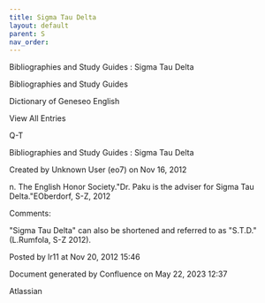 ```yaml
---
title: Sigma Tau Delta
layout: default
parent: S
nav_order:
---
```


Bibliographies and Study Guides : Sigma Tau Delta

Bibliographies and Study Guides

Dictionary of Geneseo English

View All Entries

Q-T

Bibliographies and Study Guides : Sigma Tau Delta

Created by  Unknown User (eo7) on Nov 16, 2012

n. The English Honor Society.&quot;Dr. Paku is the adviser for Sigma Tau Delta.&quot;EOberdorf, S-Z, 2012

Comments:

&quot;Sigma Tau Delta&quot; can also be shortened and referred to as &quot;S.T.D.&quot; (L.Rumfola, S-Z 2012).

Posted by lr11 at Nov 20, 2012 15:46

Document generated by Confluence on May 22, 2023 12:37

Atlassian
